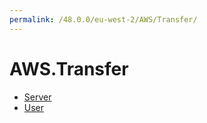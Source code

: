 ```yaml
---
permalink: /48.0.0/eu-west-2/AWS/Transfer/
---
```


# AWS.Transfer



* [Server](Server.md)
* [User](User.md)